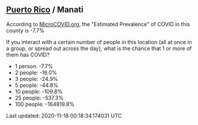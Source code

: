 
## [Puerto Rico](/united-states/puerto-rico) / Manati

According to [MicroCOVID.org](http://microcovid.org),
the "Estimated Prevalence" of COVID in this county is -7.7%

If you interact with a certain number of people in this location
(all at once in a group, or spread out across the day), what is the chance that
1 or more of them has COVID?

- 1 person: -7.7%
- 2 people: -16.0%
- 3 people: -24.9%
- 5 people: -44.8%
- 10 people: -109.8%
- 25 people: -537.3%
- 100 people: -164819.8%

Last updated: 2020-11-18 00:18:34.174031 UTC
